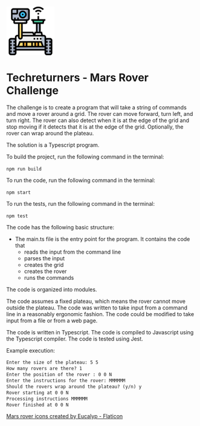 ![Mars Rover](rover_128.png)
# Techreturners - Mars Rover Challenge 

The challenge is to create a program that will take a string of commands and move a rover around a grid. The rover can move forward, turn left, and turn right. The rover can also detect when it is at the edge of the grid and stop moving if it detects that it is at the edge of the grid. Optionally, the rover can wrap around the plateau.

The solution is a Typescript program.

To build the project, run the following command in the terminal:

`npm run build`

To run the code, run the following command in the terminal:

`npm start`

To run the tests, run the following command in the terminal:

`npm test`

The code has the following basic structure:
- The main.ts file is the entry point for the program. It contains the code that
    - reads the input from the command line
    - parses the input
    - creates the grid
    - creates the rover
    - runs the commands

The code is organized into modules.

The code assumes a fixed plateau, which means the rover cannot move outside the plateau.
The code was written to take input from a command line in a reasonably ergonomic fashion. The code could be modified to take input from a file or from a web page.

The code is written in Typescript. The code is compiled to Javascript using the Typescript compiler. The code is tested using Jest.

Example execution:

```console
Enter the size of the plateau: 5 5
How many rovers are there? 1
Enter the position of the rover : 0 0 N
Enter the instructions for the rover: MMMMMM
Should the rovers wrap around the plateau? (y/n) y
Rover starting at 0 0 N
Processing instructions MMMMMM
Rover finished at 0 0 N
```

<a href="https://www.flaticon.com/free-icons/mars-rover" title="mars rover icons">Mars rover icons created by Eucalyp - Flaticon</a>